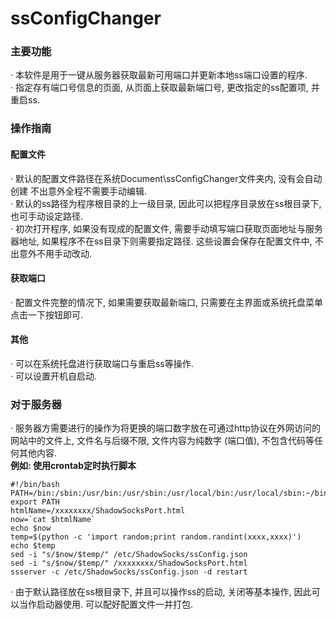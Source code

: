 # ssConfigChanger
### 主要功能
· 本软件是用于一键从服务器获取最新可用端口并更新本地ss端口设置的程序. <br/>
· 指定存有端口号信息的页面, 从页面上获取最新端口号, 更改指定的ss配置项, 并重启ss. <br/>
### 操作指南
#### 配置文件
· 默认的配置文件路径在系统Document\ssConfigChanger文件夹内, 没有会自动创建 不出意外全程不需要手动编辑. <br/>
· 默认的ss路径为程序根目录的上一级目录, 因此可以把程序目录放在ss根目录下, 也可手动设定路径. <br/>
· 初次打开程序, 如果没有现成的配置文件, 需要手动填写端口获取页面地址与服务器地址, 如果程序不在ss目录下则需要指定路径. 这些设置会保存在配置文件中, 不出意外不用手动改动. <br/>
#### 获取端口
· 配置文件完整的情况下, 如果需要获取最新端口, 只需要在主界面或系统托盘菜单点击一下按钮即可. <br/>
#### 其他
· 可以在系统托盘进行获取端口与重启ss等操作. <br/>
· 可以设置开机自启动. <br/>
### 对于服务器
· 服务器方需要进行的操作为将更换的端口数字放在可通过http协议在外网访问的网站中的文件上, 文件名与后缀不限, 文件内容为纯数字 (端口值), 不包含代码等任何其他内容. <br/>
**例如: 使用crontab定时执行脚本**
````
#!/bin/bash
PATH=/bin:/sbin:/usr/bin:/usr/sbin:/usr/local/bin:/usr/local/sbin:~/bin
export PATH
htmlName=/xxxxxxxx/ShadowSocksPort.html
now=`cat $htmlName`
echo $now
temp=$(python -c 'import random;print random.randint(xxxx,xxxx)')
echo $temp
sed -i "s/$now/$temp/" /etc/ShadowSocks/ssConfig.json
sed -i "s/$now/$temp/" /xxxxxxxx/ShadowSocksPort.html
ssserver -c /etc/ShadowSocks/ssConfig.json -d restart
````
· 由于默认路径放在ss根目录下, 并且可以操作ss的启动, 关闭等基本操作, 因此可以当作启动器使用. 可以配好配置文件一并打包. <br/>
